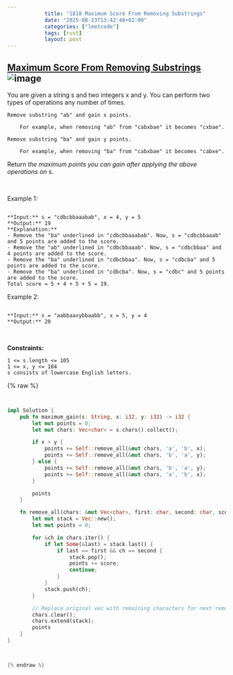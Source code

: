 ```yaml
---
            title: "1818 Maximum Score From Removing Substrings"
            date: "2025-08-23T13:42:46+02:00"
            categories: ["leetcode"]
            tags: [rust]
            layout: post
---
```

            
## [Maximum Score From Removing Substrings](https://leetcode.com/problems/maximum-score-from-removing-substrings) ![image](https://img.shields.io/badge/Difficulty-Medium-orange)

You are given a string s and two integers x and y. You can perform two types of operations any number of times.

	Remove substring "ab" and gain x points.

		For example, when removing "ab" from "cabxbae" it becomes "cxbae".

	Remove substring "ba" and gain y points.

		For example, when removing "ba" from "cabxbae" it becomes "cabxe".

Return *the maximum points you can gain after applying the above operations on* s.

 

Example 1:

```

**Input:** s = "cdbcbbaaabab", x = 4, y = 5
**Output:** 19
**Explanation:**
- Remove the "ba" underlined in "cdbcbbaaabab". Now, s = "cdbcbbaaab" and 5 points are added to the score.
- Remove the "ab" underlined in "cdbcbbaaab". Now, s = "cdbcbbaa" and 4 points are added to the score.
- Remove the "ba" underlined in "cdbcbbaa". Now, s = "cdbcba" and 5 points are added to the score.
- Remove the "ba" underlined in "cdbcba". Now, s = "cdbc" and 5 points are added to the score.
Total score = 5 + 4 + 5 + 5 = 19.
```

Example 2:

```

**Input:** s = "aabbaaxybbaabb", x = 5, y = 4
**Output:** 20

```

 

**Constraints:**

	1 <= s.length <= 105
	1 <= x, y <= 104
	s consists of lowercase English letters.

{% raw %}


```rust


impl Solution {
    pub fn maximum_gain(s: String, x: i32, y: i32) -> i32 {
        let mut points = 0;
        let mut chars: Vec<char> = s.chars().collect();

        if x > y {
            points += Self::remove_all(&mut chars, 'a', 'b', x);
            points += Self::remove_all(&mut chars, 'b', 'a', y);
        } else {
            points += Self::remove_all(&mut chars, 'b', 'a', y);
            points += Self::remove_all(&mut chars, 'a', 'b', x);
        }

        points
    }

    fn remove_all(chars: &mut Vec<char>, first: char, second: char, score: i32) -> i32 {
        let mut stack = Vec::new();
        let mut points = 0;

        for &ch in chars.iter() {
            if let Some(&last) = stack.last() {
                if last == first && ch == second {
                    stack.pop();
                    points += score;
                    continue;
                }
            }
            stack.push(ch);
        }

        // Replace original vec with remaining characters for next removal round
        chars.clear();
        chars.extend(stack);
        points
    }
}



{% endraw %}
```

